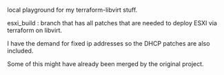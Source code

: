 local playground for my terraform-libvirt stuff.

esxi_build : branch that has all patches that are needed to deploy ESXI via terraform on libvirt.

I have the demand for fixed ip addresses so the DHCP patches are also included.

Some of this might have already been merged by the original project.
